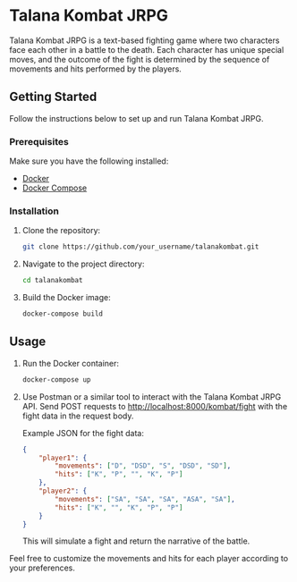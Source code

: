 # Talana Kombat JRPG

Talana Kombat JRPG is a text-based fighting game where two characters face each other in a battle to the death. Each character has unique special moves, and the outcome of the fight is determined by the sequence of movements and hits performed by the players.

## Getting Started

Follow the instructions below to set up and run Talana Kombat JRPG.

### Prerequisites

Make sure you have the following installed:

- [Docker](https://www.docker.com/)
- [Docker Compose](https://docs.docker.com/compose/)

### Installation

1. Clone the repository:

    ```bash
    git clone https://github.com/your_username/talanakombat.git
    ```

2. Navigate to the project directory:

    ```bash
    cd talanakombat
    ```

3. Build the Docker image:

    ```bash
    docker-compose build
    ```

## Usage

1. Run the Docker container:

    ```bash
    docker-compose up
    ```

2. Use Postman or a similar tool to interact with the Talana Kombat JRPG API. Send POST requests to [http://localhost:8000/kombat/fight](http://localhost:8000/kombat/fight) with the fight data in the request body.

    Example JSON for the fight data:

    ```json
    {
        "player1": {
            "movements": ["D", "DSD", "S", "DSD", "SD"],
            "hits": ["K", "P", "", "K", "P"]
        },
        "player2": {
            "movements": ["SA", "SA", "SA", "ASA", "SA"],
            "hits": ["K", "", "K", "P", "P"]
        }
    }
    ```

    This will simulate a fight and return the narrative of the battle.

Feel free to customize the movements and hits for each player according to your preferences.
